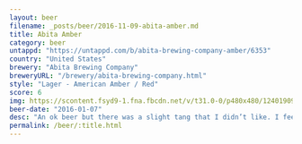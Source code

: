 ```yaml
---
layout: beer
filename: _posts/beer/2016-11-09-abita-amber.md
title: Abita Amber
category: beer
untappd: "https://untappd.com/b/abita-brewing-company-amber/6353"
country: "United States"
brewery: "Abita Brewing Company"
breweryURL: "/brewery/abita-brewing-company.html"
style: "Lager - American Amber / Red"
score: 6
img: https://scontent.fsyd9-1.fna.fbcdn.net/v/t31.0-0/p480x480/12401909_10153811640518745_1774691229893967268_o.jpg?_nc_cat=105&_nc_sid=e007fa&_nc_ohc=waaZPtC3ZSMAX8oYNWd&_nc_oc=AQnEZCmxhXyZsqZaxf5Zpbp6Loyqp09h9GS6MrncI50siAc8UBMTgNE7pEvGAMy-Lh4&_nc_ht=scontent.fsyd9-1.fna&tp=6&oh=65383dc1a2bab2b47c43004e48fb0660&oe=5F93B06F
beer-date: "2016-01-07"
desc: "An ok beer but there was a slight tang that I didn’t like. I feel like this brewery has so much more to offer"
permalink: /beer/:title.html
---
```

